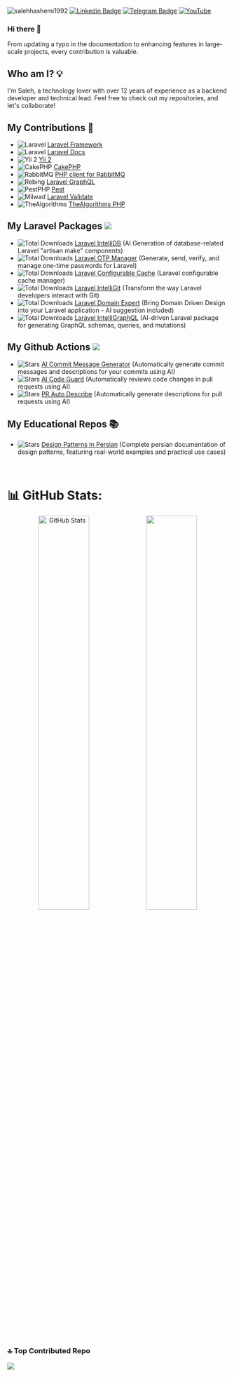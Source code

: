 <img src="https://komarev.com/ghpvc/?username=salehhashemi1992" alt=salehhashemi1992 /> [![Linkedin Badge](https://img.shields.io/badge/LinkedIn-%230077B5.svg?logo=linkedin&logoColor=white)](https://www.linkedin.com/in/saleh-hashemi/)
[![Telegram Badge](https://img.shields.io/badge/-Telegram-blue?style=flat&logo=telegram&logoColor=white&link=https://t.me/saleh_hashemi/)](https://t.me/saleh_hashemi/)
[![YouTube](https://img.shields.io/badge/YouTube-%23FF0000.svg?logo=YouTube&logoColor=white)](https://youtube.com/@codewithsaleh) 

### Hi there 👋
From updating a typo in the documentation to enhancing features in large-scale projects, every contribution is valuable.

## Who am I? 💡
I'm Saleh, a technology lover with over 12 years of experience as a backend developer and technical lead.
Feel free to check out my repositories, and let's collaborate! 

## My Contributions 🤝
 - ![Laravel](https://github.com/laravel.png?size=20) [Laravel Framework](https://github.com/laravel/framework/pulls?q=is%3Amerged+is%3Apr+author%3Asalehhashemi1992) <br>
 - ![Laravel](https://github.com/laravel.png?size=20) [Laravel Docs](https://github.com/laravel/docs/pulls?q=is%3Amerged+is%3Apr+author%3Asalehhashemi1992) <br>
 - ![Yii 2](https://github.com/yiisoft.png?size=20) [Yii 2](https://github.com/yiisoft/yii2/pulls?q=is%3Amerged+is%3Apr+author%3Asalehhashemi1992) <br>
 - ![CakePHP](https://github.com/cakephp.png?size=20) [CakePHP](https://github.com/cakephp/cakephp/pulls?q=is%3Amerged+is%3Apr+author%3Asalehhashemi1992) <br>
 - ![RabbitMQ](https://github.com/rabbitmq.png?size=20) [PHP client for RabbitMQ](https://github.com/php-amqplib/php-amqplib/pulls?q=is%3Amerged+is%3Apr+author%3Asalehhashemi1992) <br>
 - ![Rebing](https://github.com/rebing.png?size=20) [Laravel GraphQL](https://github.com/rebing/graphql-laravel/pulls?q=is%3Amerged+is%3Apr+author%3Asalehhashemi1992) <br>
 - ![PestPHP](https://github.com/pestphp.png?size=20) [Pest](https://github.com/pestphp/pest/pulls?q=is%3Amerged+is%3Apr+author%3Asalehhashemi1992) <br>
 - ![Milwad](https://github.com/milwad-dev.png?size=20) [Laravel Validate](https://github.com/milwad-dev/laravel-validate/pulls?q=is%3Amerged+is%3Apr+author%3Asalehhashemi1992) <br>
 - ![TheAlgorithms](https://github.com/TheAlgorithms.png?size=20) [TheAlgorithms PHP](https://github.com/TheAlgorithms/PHP/pulls?q=is%3Amerged+is%3Apr+author%3Asalehhashemi1992) <br>

## My Laravel Packages <img src="https://github.com/laravel.png?size=25">
 - <img alt="Total Downloads" src="https://img.shields.io/packagist/dt/salehhashemi/laravel-intelli-db.svg"> <a href="https://github.com/salehhashemi1992/laravel-intelli-db">  Laravel IntelliDB</a> (AI Generation of database-related Laravel "artisan make" components)
 - <img alt="Total Downloads" src="https://img.shields.io/packagist/dt/salehhashemi/laravel-otp-manager.svg"> <a href="https://github.com/salehhashemi1992/laravel-otp-manager">  Laravel OTP Manager</a> (Generate, send, verify, and manage one-time passwords for Laravel)
 - <img alt="Total Downloads" src="https://img.shields.io/packagist/dt/salehhashemi/laravel-configurable-cache.svg"> <a href="https://github.com/salehhashemi1992/laravel-configurable-cache">  Laravel Configurable Cache</a> (Laravel configurable cache manager)
 - <img alt="Total Downloads" src="https://img.shields.io/packagist/dt/salehhashemi/laravel-intelli-git.svg"> <a href="https://github.com/salehhashemi1992/laravel-intelli-git">  Laravel IntelliGit</a> (Transform the way Laravel developers interact with Git)
 - <img alt="Total Downloads" src="https://img.shields.io/packagist/dt/salehhashemi/laravel-domain-expert.svg"> <a href="https://github.com/salehhashemi1992/laravel-domain-expert">  Laravel Domain Expert</a> (Bring Domain Driven Design into your Laravel application - AI suggestion included)
 - <img alt="Total Downloads" src="https://img.shields.io/packagist/dt/salehhashemi/laravel-intelli-graphql.svg"> <a href="https://github.com/salehhashemi1992/laravel-intelli-graphql">  Laravel IntelliGraphQL</a> (AI-driven Laravel package for generating GraphQL schemas, queries, and mutations)

## My Github Actions <img src="https://github.com/github.png?size=25">
 - <img alt="Stars" src="https://img.shields.io/github/stars/salehhashemi1992/ai-commit-message"> <a href="https://github.com/marketplace/actions/ai-commit-message">  AI Commit Message Generator</a> (Automatically generate commit messages and descriptions for your commits using AI)
 - <img alt="Stars" src="https://img.shields.io/github/stars/salehhashemi1992/ai-code-guard"> <a href="https://github.com/marketplace/actions/ai-code-guard">  AI Code Guard</a> (Automatically reviews code changes in pull requests using AI)
 - <img alt="Stars" src="https://img.shields.io/github/stars/salehhashemi1992/pr-auto-describe"> <a href="https://github.com/marketplace/actions/pr-auto-describe">  PR Auto Describe</a> (Automatically generate descriptions for pull requests using AI)

## My Educational Repos 📚
 - <img alt="Stars" src="https://img.shields.io/github/stars/salehhashemi1992/design-patterns-persian"> <a href="https://github.com/salehhashemi1992/design-patterns-persian">  Design Patterns In Persian</a> (Complete persian documentation of design patterns, featuring real-world examples and practical use cases)

<br>

# 📊 GitHub Stats:
<p align="center">
  <img width=48%" src="https://github-readme-stats-phi-lovat.vercel.app/api?username=salehhashemi1992&show_icons=true&count_private=true&hide=none" alt="GitHub Stats"/>
  <img width="48%" src="https://github-readme-streak-stats.herokuapp.com/?user=salehhashemi1992"/>
</p>

### 🔝 Top Contributed Repo
![](https://github-contributor-stats.vercel.app/api?username=salehhashemi1992&limit=10&theme=onestar&combine_all_yearly_contributions=true)

<!--
**salehhashemi1992/salehhashemi1992** is a ✨ _special_ ✨ repository because its `README.md` (this file) appears on your GitHub profile.

Here are some ideas to get you started:

- 🔭 I’m currently working on ...
- 🌱 I’m currently learning ...
- 👯 I’m looking to collaborate on ...
- 🤔 I’m looking for help with ...
- 💬 Ask me about ...
- 📫 How to reach me: ...
- 😄 Pronouns: ...
- ⚡ Fun fact: ...
-->







<!-- Proudly created with GPRM ( https://gprm.itsvg.in ) -->
